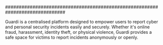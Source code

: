 ##############################################################################

Guardi is a centralised platform designed to empower users to report cyber and personal security incidents easily and securely. Whether it's online fraud, harassment, identity theft, or physical violence, Guardi provides a safe space for victims to report incidents anonymously or openly.
